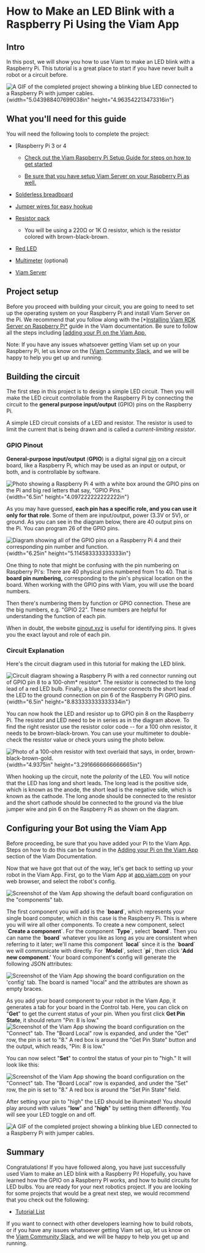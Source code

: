 # How to Make an LED Blink with a Raspberry Pi Using the Viam App

## Intro

In this post, we will show you how to use Viam to make an LED blink with a Raspberry Pi. This tutorial is a great place to start if you have never built a robot or a circuit before.

![A GIF of the completed project showing a blinking blue LED connected to a Raspberry Pi with jumper cables.](img/LED-Blink-with-RPi/image9.gif){width="5.043988407699038in" height="4.963542213473316in"}

## What you'll need for this guide

You will need the following tools to complete the project:

-   [Raspberry Pi 3 or 4

    -   [Check out the Viam Raspberry Pi Setup Guide for steps on how to get started](https://docs.viam.com/getting-started/installation/)

    -   [Be sure that you have setup Viam Server on your Raspberry Pi as well.](https://docs.viam.com/getting-started/installation/#installing-viam-server)

-   [Solderless breadboard](https://amzn.to/2Q4Z5Ta)

-   [Jumper wires for easy hookup](http://amzn.to/2qVhd4y)

-   [Resistor pack](http://amzn.to/2Dmainw)

    -   You will be using a 220Ω or 1K Ω resistor, which is the resistor colored with brown-black-brown.

-   [Red LED](http://amzn.to/2Ex2v5q)

-   [Multimeter](http://amzn.to/2qWurxS) (optional)

-   [Viam Server](https://github.com/viamrobotics/rdk/tree/0c550c246739b87b4d5a9e8d96d2b6fdb3948e2b)

## Project setup

Before you proceed with building your circuit, you are going to need to set up the operating system on your Raspberry Pi and install Viam Server on the Pi. We recommend that you follow along with the [*[Installing Viam RDK Server on Raspberry Pi*](https://docs.viam.com/getting-started/installation/) guide in the Viam documentation. Be sure to follow all the steps including [[adding your Pi on the Viam App.](https://docs.viam.com/getting-started/installation/#adding-your-pi-on-the-viam-app-httpsappviamcom)

Note: If you have any issues whatsoever getting Viam set up on your Raspberry Pi, let us know on the [[Viam Community Slack](http://viamrobotics.slack.com), and we will be happy to help you get up and running.

## Building the circuit

The first step in this project is to design a simple LED circuit. Then you will make the LED circuit controllable from the Raspberry Pi by connecting the circuit to the **general purpose input/output** (GPIO) pins on the Raspberry Pi.

A simple LED circuit consists of a LED and resistor. The resistor is used to limit the current that is being drawn and is called a *current-limiting resistor*.

### GPIO Pinout

**General-purpose input/output** (**GPIO**) is a digital signal [pin](https://en.wikipedia.org/wiki/Pin_(electronics)) on a circuit board, like a Raspberry Pi, which may be used as an input or output, or both, and is controllable by software.

![Photo showing a Raspberry Pi 4 with a white box around the GPIO pins on the Pi and big red letters that say, "GPIO Pins."](img/LED-Blink-with-RPi/image10.png){width="6.5in" height="4.097222222222222in"}

As you may have guessed, **each pin has a specific role, and you can use it only for that role**. Some of them are input/output, power (3.3V or 5V), or ground. As you can see in the diagram below, there are 40 output pins on the Pi. You can program 26 of the GPIO pins.

![Diagram showing all of the GPIO pins on a Raspberry Pi 4 and their corresponding pin number and function.](img/LED-Blink-with-RPi/image4.jpg){width="6.25in" height="5.114583333333333in"}

One thing to note that might be confusing with the pin numbering on Raspberry Pi's: There are 40 physical pins numbered from 1 to 40. That is **board pin numbering,** corresponding to the pin\'s physical location on the board. When working with the GPIO pins with Viam, you will use the board numbers.

Then there\'s numbering them by function or GPIO connection. These are the big numbers, e.g. \"GPIO 22\". These numbers are helpful for understanding the function of each pin.

When in doubt, the website [pinout.xyz](https://pinout.xyz/) is useful for identifying pins. It gives you the exact layout and role of each pin.

### Circuit Explanation

Here's the circuit diagram used in this tutorial for making the LED blink.

![Circuit diagram showing a Raspberry Pi with a red connector running out of GPIO pin 8 to a 100-ohm* resistor*. The resistor is connected to the long lead of a red LED bulb. Finally, a blue connector connects the short lead of the LED to the ground connection on pin 6 of the Raspberry Pi GPIO pins.](img/LED-Blink-with-RPi/image1.png){width="6.5in" height="8.833333333333334in"}

You can now hook the LED and resistor up to GPIO pin 8 on the Raspberry Pi. The resistor and LED need to be in series as in the diagram above. To find the right resistor use the resistor color code -- for a 100 ohm resistor, it needs to be brown-black-brown. You can use your multimeter to double-check the resistor value or check yours using the photo below.

![Photo of a 100-ohm resistor with text overlaid that says, in order, brown-black-brown-gold.](img/LED-Blink-with-RPi/image3.jpg){width="4.9375in" height="3.2916666666666665in"}

When hooking up the circuit, note the *polarity* of the LED. You will notice that the LED has long and short leads. The long lead is the positive side, which is known as the anode, the short lead is the negative side, which is known as the cathode. The long anode should be connected to the resistor and the short cathode should be connected to the ground via the blue jumper wire and pin 6 on the Raspberry Pi as shown on the diagram.

## Configuring your Bot using the Viam App

Before proceeding, be sure that you have added your Pi to the Viam App. Steps on how to do this can be found in the [Adding your Pi on the Viam App](https://docs.viam.com/getting-started/installation/#adding-your-pi-on-the-viam-app-httpsappviamcom) section of the Viam Documentation.

Now that we have got that out of the way, let's get back to setting up your robot in the Viam App. First, go to the Viam App at [app.viam.com](https://app.viam.com/) on your web browser, and select the robot\'s config.

![Screenshot of the Vam App showing the default board configuration on the "components" tab.](img/LED-Blink-with-RPi/image2.png)

The first component you will add is the \`**board**\`, which represents your single board computer, which in this case is the Raspberry Pi. This is where you will wire all other components. To create a new component, select \`**Create a component**\`. For the component \`**Type**\`, select \`**board**\`. Then you can name the \`**board**\` whatever you like as long as you are consistent when referring to it later; we\'ll name this component \`**local**\` since it is the \`**board**\` we will communicate with directly. For \`**Model**\`, select \`**pi**\`, then click '**Add new component**.' Your board component's config will generate the following JSON attributes:

![Screenshot of the Viam App showing the board configuration on the 'config' tab. The board is named "local" and the attributes are shown as empty braces.](img/LED-Blink-with-RPi/image6.png)

As you add your board component to your robot in the Viam App, it generates a tab for your board in the Control tab. Here, you can click on "**Get**" to get the current status of your pin. When you first click **Get Pin State**, it should return "Pin: 8 is low."![Screenshot of the Viam App showing the board configuration on the "Connect" tab. The "Board Local" row is expanded, and under the "Get" row, the pin is set to "8." A red box is around the "Get Pin State" button and the output, which reads, "Pin: 8 is low."](img/LED-Blink-with-RPi/image5.png)

You can now select "**Set**" to control the status of your pin to "high." It will look like this:

![Screenshot of the Viam App showing the board configuration on the "Connect" tab. The "Board Local" row is expanded, and under the "Set" row, the pin is set to "8." A red box is around the "Set Pin State" field.](img/LED-Blink-with-RPi/image8.png)

After setting your pin to "high" the LED should be illuminated! You should play around with values "**low**" and "**high**" by setting them differently. You will see your LED toggle on and off.

![A GIF of the completed project showing a blinking blue LED connected to a Raspberry Pi with jumper cables.](img/LED-Blink-with-RPi/image7.gif)

## Summary

Congratulations! If you have followed along, you have just successfully used Viam to make an LED blink with a Raspberry Pi! Hopefully, you have learned how the GPIO on a Raspberry PI works, and how to build circuits for LED bulbs. You are ready for your next robotics project. If you are looking for some projects that would be a great next step, we would recommend that you check out the following:

-   [Tutorial List](tutorials.md)

If you want to connect with other developers learning how to build robots, or if you have any issues whatsoever getting Viam set up, let us know on the [Viam Community Slack](http://viamrobotics.slack.com), and we will be happy to help you get up and running.
